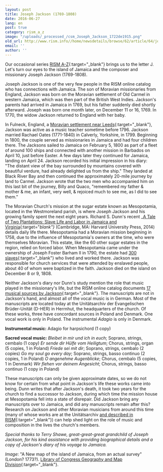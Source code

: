 ```yaml
---
layout: post
title: Joseph Jackson (1769-1808)
date: 2016-06-27
lang: en
post: true
category: rism_a_z
image: "/uploads/_processed_/csm_Joseph_Jackson_1722de1915.png"
old_url: http://www.rism.info//home/newsdetails/browse/62/article/64/joseph-jackson-1769-1808.html
email: ''
author: ''
---
```



Our occasional series [RISM A-Z](http://www.rism.info/en/home/news-archive/select/rism_a_z.html){:target="_blank"} brings us to the letter J. Let's turn our eyes to the island of Jamaica and the composer and missionary Joseph Jackson (1769-1808).

Joseph Jackson is one of the very few people in the RISM online catalog who has connections with Jamaica. The son of Moravian missionaries from England, Jackson was born on the Moravian settlement of Old Carmel in western Jamaica, which was then part of the British West Indies. Jackson's parents had arrived in Jamaica in 1769, but his father suddenly died shortly afterward. Joseph was born one month later, on December 11 or 16, 1769. In 1770, the widow Jackson returned to England with her baby.

In Fulneck, England, a [Moravian settlement near Leeds](http://www.fulneck.org.uk/){:target="_blank"}, Jackson was active as a music teacher sometime before 1796. Jackson married Rachael Oates (1771-1840) in Calverly, Yorkshire, in 1799. Beginning in 1800, the couple served as missionaries in Jamaica and had four children there. The Jacksons sailed to Jamaica on February 5, 1800 as part of a fleet of around 100 ships and connected with another mission in Barbados on April 10, just before Easter. A few days later they continued for Jamaica, landing on April 24. Jackson recorded his initial impression in his diary: "The distant view of the bay surrounded by mountains covered with beautiful verdure, had already delighted us from the ship." They landed at Black River Bay and then continued the approximately 20-mile journey by land to Carmel. Jackson wrote that the two men who accompanied him on this last bit of the journey, Billy and Quaco, "remembered my father & mother & me, an infant, very well, & rejoiced much to see me, as I did to see them."

The Moravian Church's mission at the sugar estate known as Mesopotamia, located in the Westmoreland parish, is where Joseph Jackson and his growing family spent the next eight years. Richard S. Dunn's recent _[A Tale of Two Plantations: Slave Life and Labor in Jamaica and Virginia](http://www.hup.harvard.edu/catalog.php?isbn=9780674735361){:target="_blank"}_ (Cambridge, MA: Harvard University Press, 2014) details daily life there. Mesopotamia had a Moravian mission beginning in 1758, due to the influence of Mesopotamia's owners at the time, who were themselves Moravian. This estate, like the 60 other sugar estates in the region, relied on forced labor. When Mesopotamia came under the ownership of Joseph Foster Barham II in 1790, the estate had [300 slaves](http://twoplantations.com/){:target="_blank"} who lived and worked there. Jackson was responsible for church services that were attended by enslaved people, about 40 of whom were baptized in the faith. Jackson died on the island on December 8 or 9, 1808.

Neither Jackson's diary nor Dunn's study mention the role that music played in the missionary's life, but the RISM online catalog documents [17 musical sources by Jackson](https://opac.rism.info/search?View=rism&author=joseph+jackson){:target="_blank"}. The manuscripts are not in Jackson's hand, and almost all of the vocal music is in German. Most of the manuscripts are located today at the Unitätsarchiv der Evangelischen Brüder-Unität (D-HER) in Herrnhut, the headquarters of the church. Of these works, three have concordant sources in Poland and Denmark. One vocal work is only in Poland. The instrumental _Adagio_ is only in Denmark.

**Instrumental music:**
Adagio for harpsichord (1 copy)

**Sacred vocal music:**
_Bleibet in mir und ich in euch_; Soprano, strings, cembalo (1 copy)
_Er sende dir Hülfe vom Heiligtum_; Chorus, strings, organ (5 copies, 1 in Poland)
_Friede sei mit dir_; Soprano, strings, cembalo (2 copies)
_Go my soul go every day_; Soprano, strings, basso continuo (2 copies, 1 in Poland)
_O angenehme Augenblicke_; Chorus, cembalo (5 copies, 1 in Denmark)
_Wir flehen vor deinem Angesicht_; Chorus, strings, basso continuo (1 copy in Poland)

These manuscripts can only be given approximate dates, so we do not know for certain from what point in Jackson's life these works came into being. Dunn writes that after Jackson's death, it took two years for the church to find a successor to Jackson, during which time the mission house at Mesopotamia fell into a state of disrepair. Did Jackson bring any manuscripts over to Jamaica, and did any manuscripts remain after this? Research on Jackson and other Moravian musicians from around this time (many of whose works are at the Unitätsarchiv [and described in RISM](https://opac.rism.info/search?View=rism&siglum=D-HER){:target="_blank"}) can help shed light on the role of music and composition in the lives the church's members.

_Special thanks to Terry Shawe, great-great-great grandchild of Joseph Jackson, for his kind assistance with providing biographical details and a copy of Jackson's diary of his voyage to Jamaica._

_Image_: "A New map of the island of Jamaica, from an actual survey" (London? 1773?). [Library of Congress Geography and Map Division](https://lccn.loc.gov/73691848){:target="_blank"}.

<script type="text/javascript">var switchTo5x=true;</script><script type="text/javascript" src="http://w.sharethis.com/button/buttons.js"></script><script type="text/javascript">stLight.options({publisher: "9b601438-1ce1-49d8-bfd7-9cff5df54c17", doNotHash: false, doNotCopy: false, hashAddressBar: false});</script>